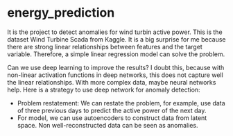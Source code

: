# energy_prediction

It is the project to detect anomalies for wind turbin active power. This is the dataset Wind Turbine Scada from Kaggle. It is a big surprise for me because there are strong linear relationships between features and the target variable. Therefore, a simple linear regression model can solve the problem.

Can we use deep learning to improve the results? I doubt this, because with non-linear activation functions in deep networks, this does not capture well the linear relationships. With more complex data, maybe neural networks help. Here is a strategy to use deep network for anomaly detection:

- Problem restatement: We can restate the problem, for example, use data of three previous days to predict the active power of the next day.
- For model, we can use autoencoders to construct data from latent space. Non well-reconstructed data can be seen as anomalies.

